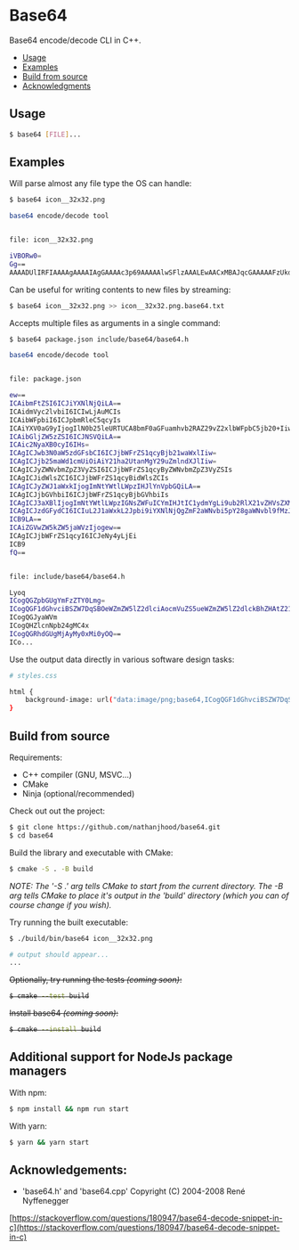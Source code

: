 # Base64

Base64 encode/decode CLI in C++.

- [Usage](https://github.com/nathanjhood/base64/tree/main#usage)
- [Examples](https://github.com/nathanjhood/base64/tree/main#examples)
- [Build from source](https://github.com/nathanjhood/base64/tree/main#build-from-source)
- [Acknowledgments](https://github.com/nathanjhood/base64/tree/main#acknowledgments)

## Usage

```.sh
$ base64 [FILE]...
```

## Examples

Will parse almost any file type the OS can handle:

```.sh
$ base64 icon__32x32.png

base64 encode/decode tool


file: icon__32x32.png

iVBORw0=
Gg==
AAAADUlIRFIAAAAgAAAAIAgGAAAAc3p69AAAAAlwSFlzAAALEwAACxMBAJqcGAAAAAFzUkdCAK7OHOkAAAAEZ0FNQQAAsY8L/GEFAAAD3klEQVR4Ae1XS08TURS+M9NSngIhwUB4hWLiookLSQgLYxqkPHZsXPkTXKnRjcGwdaMrEo1BDbpwoZK6QKQJEHFjAk1MA6Qttg3UpLSF0gZKXzN+p6Gm7XQ6fbjTL7k50zn3nvvd87pTxv51cEo...
```

Can be useful for writing contents to new files by streaming:

```.sh
$ base64 icon__32x32.png >> icon__32x32.png.base64.txt
```

Accepts multiple files as arguments in a single command:

```.sh
$ base64 package.json include/base64/base64.h

base64 encode/decode tool


file: package.json

ew==
ICAibmFtZSI6ICJiYXNlNjQiLA==
ICAidmVyc2lvbiI6ICIwLjAuMCIs
ICAibWFpbiI6ICJpbmRleC5qcyIs
ICAiYXV0aG9yIjogIlN0b25leURTUCA8bmF0aGFuamhvb2RAZ29vZ2xlbWFpbC5jb20+Iiw=
ICAibGljZW5zZSI6ICJNSVQiLA==
ICAic2NyaXB0cyI6IHs=
ICAgICJwb3N0aW5zdGFsbCI6ICJjbWFrZS1qcyBjb21waWxlIiw=
ICAgICJjb25maWd1cmUiOiAiY21ha2UtanMgY29uZmlndXJlIiw=
ICAgICJyZWNvbmZpZ3VyZSI6ICJjbWFrZS1qcyByZWNvbmZpZ3VyZSIs
ICAgICJidWlsZCI6ICJjbWFrZS1qcyBidWlsZCIs
ICAgICJyZWJ1aWxkIjogImNtYWtlLWpzIHJlYnVpbGQiLA==
ICAgICJjbGVhbiI6ICJjbWFrZS1qcyBjbGVhbiIs
ICAgICJ3aXBlIjogImNtYWtlLWpzIGNsZWFuICYmIHJtIC1ydmYgLi9ub2RlX21vZHVsZXMiLA==
ICAgICJzdGFydCI6ICIuL2J1aWxkL2Jpbi9iYXNlNjQgZmF2aWNvbi5pY28gaWNvbl9fMzJ4MzIucG5nIg==
ICB9LA==
ICAiZGVwZW5kZW5jaWVzIjogew==
ICAgICJjbWFrZS1qcyI6ICJeNy4yLjEi
ICB9
fQ==


file: include/base64/base64.h

Lyoq
ICogQGZpbGUgYmFzZTY0Lmg=
ICogQGF1dGhvciBSZW7DqSBOeWZmZW5lZ2dlciAocmVuZS5ueWZmZW5lZ2dlckBhZHAtZ21iaC5jaCk=
ICogQGJyaWVm
ICogQHZlcnNpb24gMC4x
ICogQGRhdGUgMjAyMy0xMi0yOQ==
ICo...
```

Use the output data directly in various software design tasks:

```.sh
# styles.css

html {
    background-image: url("data:image/png;base64,ICogQGF1dGhvciBSZW7DqSBOeWZmZW5lZ....");
}
```

## Build from source

Requirements:
- C++ compiler (GNU, MSVC...)
- CMake
- Ninja (optional/recommended)

Check out out the project:

```.sh
$ git clone https://github.com/nathanjhood/base64.git
$ cd base64
```

Build the library and executable with CMake:

```.sh
$ cmake -S . -B build
```
*NOTE: The '-S .' arg tells CMake to start from the current directory. The -B arg tells CMake to place it's output in the 'build' directory (which you can of course change if you wish).*

Try running the built executable:

```.sh
$ ./build/bin/base64 icon__32x32.png

# output should appear...
...
```

<s>Optionally, try running the tests *(coming soon)*:

```.sh
$ cmake --test build
```
Install base64 *(coming soon)*:
```.sh
$ cmake --install build
```
</s>

## Additional support for NodeJs package managers

With npm:

```.sh
$ npm install && npm run start
```

With yarn:

```.sh
$ yarn && yarn start
```

## Acknowledgements:

- 'base64.h' and 'base64.cpp' Copyright (C) 2004-2008 René Nyffenegger

[https://stackoverflow.com/questions/180947/base64-decode-snippet-in-c](https://stackoverflow.com/questions/180947/base64-decode-snippet-in-c)

